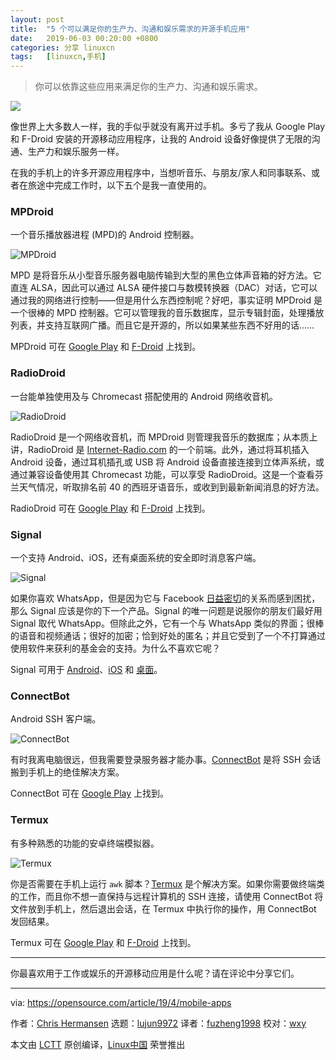 ```yaml
---
layout: post
title:	"5 个可以满足你的生产力、沟通和娱乐需求的开源手机应用"
date:	2019-06-03 00:20:00 +0800 
categories:	分享 linuxcn 
tags:	[linuxcn,手机]
---
```




> 
> 你可以依靠这些应用来满足你的生产力、沟通和娱乐需求。
> 
> 
> 


![](/Asserts/Images//attachment/album/201906/03/001949brnq19j5qeqn3onv.jpg)


像世界上大多数人一样，我的手似乎就没有离开过手机。多亏了我从 Google Play 和 F-Droid 安装的开源移动应用程序，让我的 Android 设备好像提供了无限的沟通、生产力和娱乐服务一样。


在我的手机上的许多开源应用程序中，当想听音乐、与朋友/家人和同事联系、或者在旅途中完成工作时，以下五个是我一直使用的。


### MPDroid


一个音乐播放器进程 (MPD)的 Android 控制器。


![MPDroid](/Asserts/Images//attachment/album/201906/03/002003a9bkdap4rikzsukv.jpg "MPDroid")


MPD 是将音乐从小型音乐服务器电脑传输到大型的黑色立体声音箱的好方法。它直连 ALSA，因此可以通过 ALSA 硬件接口与数模转换器（DAC）对话，它可以通过我的网络进行控制——但是用什么东西控制呢？好吧，事实证明 MPDroid 是一个很棒的 MPD 控制器。它可以管理我的音乐数据库，显示专辑封面，处理播放列表，并支持互联网广播。而且它是开源的，所以如果某些东西不好用的话……


MPDroid 可在 [Google Play](https://play.google.com/store/apps/details?id=com.namelessdev.mpdroid&hl=en_US) 和 [F-Droid](https://f-droid.org/en/packages/com.namelessdev.mpdroid/) 上找到。


### RadioDroid


一台能单独使用及与 Chromecast 搭配使用的 Android 网络收音机。


![RadioDroid](/Asserts/Images//attachment/album/201906/03/002007u84i5a8obi4ib6b4.png "RadioDroid")


RadioDroid 是一个网络收音机，而 MPDroid 则管理我音乐的数据库；从本质上讲，RadioDroid 是 [Internet-Radio.com](https://www.internet-radio.com/) 的一个前端。此外，通过将耳机插入 Android 设备，通过耳机插孔或 USB 将 Android 设备直接连接到立体声系统，或通过兼容设备使用其 Chromecast 功能，可以享受 RadioDroid。这是一个查看芬兰天气情况，听取排名前 40 的西班牙语音乐，或收到到最新新闻消息的好方法。


RadioDroid 可在 [Google Play](https://play.google.com/store/apps/details?id=net.programmierecke.radiodroid2) 和 [F-Droid](https://f-droid.org/en/packages/net.programmierecke.radiodroid2/) 上找到。


### Signal


一个支持 Android、iOS，还有桌面系统的安全即时消息客户端。


![Signal](/Asserts/Images//attachment/album/201906/03/002018q93sfkxsah4szmhh.png "Signal")


如果你喜欢 WhatsApp，但是因为它与 Facebook [日益密切](https://opensource.com/article/19/3/open-messenger-client)的关系而感到困扰，那么 Signal 应该是你的下一个产品。Signal 的唯一问题是说服你的朋友们最好用 Signal 取代 WhatsApp。但除此之外，它有一个与 WhatsApp 类似的界面；很棒的语音和视频通话；很好的加密；恰到好处的匿名；并且它受到了一个不打算通过使用软件来获利的基金会的支持。为什么不喜欢它呢？


Signal 可用于 [Android](https://play.google.com/store/apps/details?id=org.thoughtcrime.securesms)、[iOS](https://itunes.apple.com/us/app/signal-private-messenger/id874139669?mt=8) 和 [桌面](https://signal.org/download/)。


### ConnectBot


Android SSH 客户端。


![ConnectBot](/Asserts/Images//attachment/album/201906/03/002020c4id89oha4l09tna.png "ConnectBot")


有时我离电脑很远，但我需要登录服务器才能办事。[ConnectBot](https://connectbot.org/) 是将 SSH 会话搬到手机上的绝佳解决方案。


ConnectBot 可在 [Google Play](https://play.google.com/store/apps/details?id=org.connectbot) 上找到。


### Termux


有多种熟悉的功能的安卓终端模拟器。


![Termux](/Asserts/Images//attachment/album/201906/03/002025qd9a6vb1bd2f2f61.jpg "Termux")


你是否需要在手机上运行 `awk` 脚本？[Termux](https://termux.com/) 是个解决方案。如果你需要做终端类的工作，而且你不想一直保持与远程计算机的 SSH 连接，请使用 ConnectBot 将文件放到手机上，然后退出会话，在 Termux 中执行你的操作，用 ConnectBot 发回结果。


Termux 可在 [Google Play](https://play.google.com/store/apps/details?id=com.termux) 和 [F-Droid](https://f-droid.org/packages/com.termux/) 上找到。




---


你最喜欢用于工作或娱乐的开源移动应用是什么呢？请在评论中分享它们。




---


via: <https://opensource.com/article/19/4/mobile-apps>


作者：[Chris Hermansen](https://opensource.com/users/clhermansen/users/bcotton/users/clhermansen/users/bcotton/users/clhermansen) 选题：[lujun9972](https://github.com/lujun9972) 译者：[fuzheng1998](https://github.com/fuzheng1998) 校对：[wxy](https://github.com/wxy)


本文由 [LCTT](https://github.com/LCTT/TranslateProject) 原创编译，[Linux中国](https://linux.cn/) 荣誉推出
